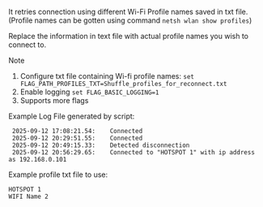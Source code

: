 It retries connection using different Wi-Fi Profile names saved in txt file.
(Profile names can be gotten using command `netsh wlan show profiles`)

Replace the information in text file with actual profile names you wish to connect to.

> [!NOTE]
> 1. Configure txt file containing Wi-fi profile names: `set FLAG_PATH_PROFILES_TXT=Shuffle_profiles_for_reconnect.txt` 
> 2. Enable logging `set FLAG_BASIC_LOGGING=1`
> 3. Supports more flags

Example Log File generated by script:
```
 2025-09-12 17:08:21.54:    Connected
 2025-09-12 20:29:51.55:    Connected
 2025-09-12 20:49:15.33:    Detected disconnection
 2025-09-12 20:56:29.65:    Connected to "HOTSPOT 1" with ip address as 192.168.0.101
```

Example profile txt file to use:
```
HOTSPOT 1
WIFI Name 2
```
